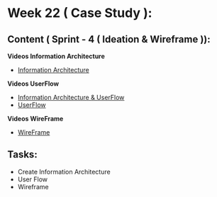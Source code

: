 # Week 22 ( Case Study ): 
## Content ( Sprint - 4 ( Ideation & Wireframe )):

 **Videos Information Architecture**
- [Information Architecture](https://www.youtube.com/watch?v=TtvOiDxRPtE)

**Videos UserFlow**
- [Information Architecture & UserFlow](https://www.youtube.com/watch?v=_-xnGv_Gu0U&t=937s)
- [UserFlow](https://www.youtube.com/watch?v=0_6z39YcMTo&t=417s)

**Videos WireFrame**
- [WireFrame](https://www.youtube.com/watch?v=rF0Ta5z8k3Y)

## Tasks:
- Create Information Architecture
- User Flow
- Wireframe

